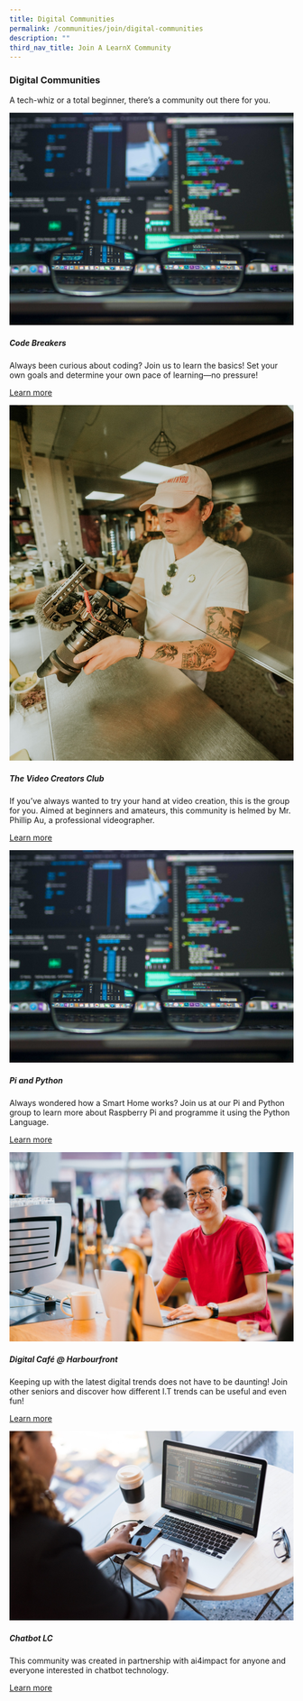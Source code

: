 ```yaml
---
title: Digital Communities
permalink: /communities/join/digital-communities
description: ""
third_nav_title: Join A LearnX Community
---
```

### **Digital Communities**

A tech-whiz or a total beginner, there’s a community out there for you.

<div class="row is-multiline">
  <div class="col is-half-tablet padding--bottom--lg">
    <img src="/images/learning-communities/digital/LC-Digital-Stockimage-03.jpg" alt=" Code Breakers">
    <div class="margin--top--lg">
      <h5 class="margin--top--sm margin--bottom--sm"><b>Code Breakers</b></h5>
      <p class="margin--top--sm margin--bottom--sm"> Always been curious about coding? Join us to learn the basics! 
Set your own goals and determine your own pace of learning—no pressure! </p>
      <p class="margin--top--sm margin--bottom--sm"><a href="#">Learn more</a></p>
    </div>
  </div>
  <div class="col is-half-tablet padding--bottom--lg">
    <img src="/images/learning-communities/digital/LC-Digital-Stockimage-02.jpg" alt="The Video Creators Club">
    <div class="margin--top--lg">
      <h5 class="margin--top--sm margin--bottom--sm"><b>The Video Creators Club</b></h5>
      <p class="margin--top--sm margin--bottom--sm">If you’ve always wanted to try your hand at video creation, this is the group for you. Aimed at beginners and amateurs, this community is helmed by Mr. Phillip Au, a professional videographer.</p>
      <p class="margin--top--sm margin--bottom--sm"><a href="#">Learn more</a></p>
    </div>
  </div>
<div class="col is-half-tablet padding--bottom--lg">
    <img src="/images/learning-communities/digital/LC-Digital-Stockimage-03.jpg" alt="Pi and Python">
    <div class="margin--top--lg">
      <h5 class="margin--top--sm margin--bottom--sm"><b>Pi and Python</b></h5>
      <p class="margin--top--sm margin--bottom--sm">Always wondered how a Smart Home works? Join us at our Pi and Python group to learn more about Raspberry Pi and programme it using the Python Language.</p>
      <p class="margin--top--sm margin--bottom--sm"><a href="#">Learn more</a></p>
    </div>
  </div>
<div class="col is-half-tablet padding--bottom--lg">
    <img src="/images/learning-communities/digital/LC-Digital-Stockimage-05.jpg" alt="Digital Café @ Harbourfront">
    <div class="margin--top--lg">
      <h5 class="margin--top--sm margin--bottom--sm"><b>Digital Café @ Harbourfront</b></h5>
      <p class="margin--top--sm margin--bottom--sm">Keeping up with the latest digital trends does not have to be daunting! Join other seniors and discover how different I.T trends can be useful and even fun! </p>
      <p class="margin--top--sm margin--bottom--sm"><a href="#">Learn more</a></p>
    </div>
  </div>
<div class="col is-half-tablet padding--bottom--lg">
    <img src="/images/learning-communities/digital/LC-Digital-Stockimage-01.jpg" alt="Chatbot LC">
    <div class="margin--top--lg">
      <h5 class="margin--top--sm margin--bottom--sm"><b>Chatbot LC</b></h5>
      <p class="margin--top--sm margin--bottom--sm">This community was created in partnership with ai4impact for anyone and everyone interested in chatbot technology.</p>
      <p class="margin--top--sm margin--bottom--sm"><a href="#">Learn more</a></p>
    </div>
  </div>

</div>
